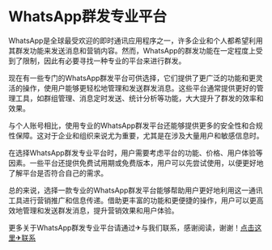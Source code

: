 # WhatsApp群发专业平台

WhatsApp是全球最受欢迎的即时通讯应用程序之一，许多企业和个人都希望利用其群发功能来发送消息和营销内容。然而，WhatsApp的群发功能在一定程度上受到了限制，因此有必要寻找一种专业的平台来进行群发。

现在有一些专门的WhatsApp群发平台可供选择，它们提供了更广泛的功能和更灵活的操作，使用户能够更轻松地管理和发送群发消息。这些平台通常提供更好的管理工具，如群组管理、消息定时发送、统计分析等功能，大大提升了群发的效率和效果。

与个人账号相比，使用专业的WhatsApp群发平台还能够提供更多的安全性和合规性保障。这对于企业和组织来说尤为重要，尤其是在涉及大量用户和敏感信息时。

在选择WhatsApp群发专业平台时，用户需要考虑平台的功能、价格、用户体验等因素。一些平台还提供免费试用期或免费版本，用户可以先尝试使用，以便更好地了解平台是否符合自己的需求。

总的来说，选择一款专业的WhatsApp群发平台能够帮助用户更好地利用这一通讯工具进行营销推广和信息传递。借助更丰富的功能和更便捷的操作，用户可以更高效地管理和发送群发消息，提升营销效果和用户体验。

更多关于WhatsApp群发专业平台请通过✈与我们联系，感谢阅读，谢谢！[点击这里✈联系](https://t.me/LM999bot)